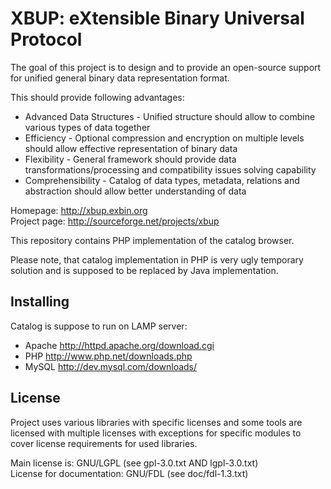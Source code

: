 XBUP: eXtensible Binary Universal Protocol
==========================================

The goal of this project is to design and to provide an open-source support for unified general binary data representation format.

This should provide following advantages:

 * Advanced Data Structures - Unified structure should allow to combine various types of data together
 * Efficiency - Optional compression and encryption on multiple levels should allow effective representation of binary data
 * Flexibility - General framework should provide data transformations/processing and compatibility issues solving capability
 * Comprehensibility - Catalog of data types, metadata, relations and abstraction should allow better understanding of data

Homepage: http://xbup.exbin.org  
Project page: http://sourceforge.net/projects/xbup  

This repository contains PHP implementation of the catalog browser.

Please note, that catalog implementation in PHP is very ugly temporary solution and is supposed to be replaced by Java implementation.

Installing
----------

Catalog is suppose to run on LAMP server:

  * Apache http://httpd.apache.org/download.cgi
  * PHP http://www.php.net/downloads.php
  * MySQL http://dev.mysql.com/downloads/

License
-------

Project uses various libraries with specific licenses and some tools are licensed with multiple licenses with exceptions for specific modules to cover license requirements for used libraries.

Main license is: GNU/LGPL (see gpl-3.0.txt AND lgpl-3.0.txt)  
License for documentation: GNU/FDL (see doc/fdl-1.3.txt)  
